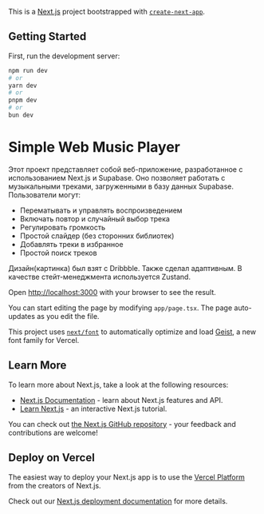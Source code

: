 This is a [Next.js](https://nextjs.org) project bootstrapped with [`create-next-app`](https://nextjs.org/docs/app/api-reference/cli/create-next-app).

## Getting Started

First, run the development server:

```bash
npm run dev
# or
yarn dev
# or
pnpm dev
# or
bun dev
```

# Simple Web Music Player

Этот проект представляет собой веб-приложение, разработанное с использованием Next.js и Supabase. Оно позволяет работать с музыкальными треками, загруженными в базу данных Supabase. Пользователи могут:

- Перематывать и управлять воспроизведением
- Включать повтор и случайный выбор трека
- Регулировать громкость
- Простой слайдер (без сторонних библиотек)
- Добавлять треки в избранное
- Простой поиск треков

Дизайн(картинка) был взят с Dribbble. Также сделал адаптивным.
В качестве стейт-менеджмента используется Zustand.

Open [http://localhost:3000](http://localhost:3000) with your browser to see the result.

You can start editing the page by modifying `app/page.tsx`. The page auto-updates as you edit the file.

This project uses [`next/font`](https://nextjs.org/docs/app/building-your-application/optimizing/fonts) to automatically optimize and load [Geist](https://vercel.com/font), a new font family for Vercel.

## Learn More

To learn more about Next.js, take a look at the following resources:

- [Next.js Documentation](https://nextjs.org/docs) - learn about Next.js features and API.
- [Learn Next.js](https://nextjs.org/learn) - an interactive Next.js tutorial.

You can check out [the Next.js GitHub repository](https://github.com/vercel/next.js) - your feedback and contributions are welcome!

## Deploy on Vercel

The easiest way to deploy your Next.js app is to use the [Vercel Platform](https://vercel.com/new?utm_medium=default-template&filter=next.js&utm_source=create-next-app&utm_campaign=create-next-app-readme) from the creators of Next.js.

Check out our [Next.js deployment documentation](https://nextjs.org/docs/app/building-your-application/deploying) for more details.
